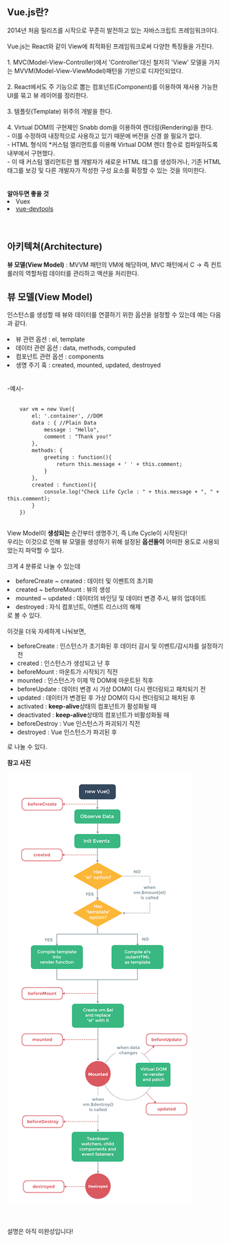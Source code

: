 <h2>Vue.js란?</h2>
2014년 처음 릴리즈를 시작으로 꾸준히 발전하고 있는 자바스크립트 프레임워크이다.
<br><br>
Vue.js는 React와 같이 View에 최적화된 프레임워크로써 다양한 특징들을 가진다.
<br><br>
1. MVC(Model-View-Controller)에서 'Controller'대신 철저히 'View' 모델을 가지는 MVVM(Model-View-ViewModel)패턴을 기반으로 디자인되었다.
<br><br>
2. React에서도 주 기능으로 뽑는 컴포넌트(Component)를 이용하여 재사용 가능한 UI를 묶고 뷰 레이어를 정리한다.
<br><br>
3. 템플릿(Template) 위주의 개발을 한다.
<br><br>
4. Virtual DOM의 구현체인 Snabb dom을 이용하여 렌더링(Rendering)을 한다.
<br>
- 이를 수정하여 내장적으로 사용하고 있기 때문에 버전을 신경 쓸 필요가 없다.
<br>
- HTML 형식의 *커스텀 엘리먼트를 이용해 Virtual DOM 렌더 함수로 컴파일하도록 내부에서 구현했다.
<br>
- 이 때 커스텀 엘리먼트란 웹 개발자가 새로운 HTML 태그를 생성하거나, 기존 HTML 태그를 보강 및 다른 개발자가 작성한 구성 요소를 확장할 수 있는 것을 의미한다.
<br><br><br>
<strong>알아두면 좋을 것</strong>
<li>Vuex</li>
<li><a href = "https://github.com/vuejs/vue-devtools" target = "_blank">vue-devtools</a></li>
<br><br>

<h2>아키텍쳐(Architecture)</h2>
<strong>뷰 모델(View Model)</strong> : MVVM 패턴의 VM에 해당하며, MVC 패턴에서 C -> 즉 컨트롤러의 역할처럼 데이터를 관리하고 액션을 처리한다.

<h2>뷰 모델(View Model)</h2>
인스턴스를 생성할 때 뷰와 데이터를 연결하기 위한 옵션을 설정할 수 있는데 예는 다음과 같다.<br><br>
<li>뷰 관련 옵션 : el, template</li>
<li>데이터 관련 옵션 : data, methods, computed</li>
<li>컴포넌트 관련 옵션 : components</li>
<li>생명 주기 훅 : created, mounted, updated, destroyed</li><br><br>
-예시-<br>
<pre>
<code>
    var vm = new Vue({
        el: '.container', //DOM
        data : { //Plain Data
            message : "Hello",
            comment : "Thank you!"
        },
        methods: {
            greeting : function(){
                return this.message + ' ' + this.comment;
            }
        },
        created : function(){
            console.log("Check Life Cycle : " + this.message + ", " + this.comment);
        }
    })
</code>
</pre>

View Model이 <strong>생성되는</strong> 순간부터 생명주기, 즉 Life Cycle이 시작된다!<br>
우리는 이것으로 인해 뷰 모델을 생성하기 위해 설정된 <b>옵션들이</b> 어떠한 용도로 사용되었는지 파악할 수 있다.<br><br>
크게 4 분류로 나눌 수 있는데
<li>beforeCreate ~ created : 데이터 및 이벤트의 초기화</li>
<li>created ~ beforeMount : 뷰의 생성</li>
<li>mounted ~ updated : 데이터의 바인딩 및 데이터 변경 주시, 뷰의 업데이트</li>
<li>destroyed : 자식 컴포넌트, 이벤트 리스너의 해제</li>
로 볼 수 있다.
<br><br>
이것을 더욱 자세하게 나눠보면,
<ul>
    <li>
        beforeCreate : 인스턴스가 초기화된 후 데이터 감시 및 이벤트/감시자를 설정하기 전 
    </li>
    <li>
        created : 인스턴스가 생성되고 난 후
    </li>
    <li>
        beforeMount : 마운트가 시작되기 직전
    </li>
    <li>
        mounted : 인스턴스가 이제 막 DOM에 마운트된 직후
    </li>
    <li>
        beforeUpdate : 데이터 변경 시 가상 DOM이 다시 렌더링되고 패치되기 전
    </li>
    <li>
        updated : 데이터가 변경된 후 가상 DOM이 다시 렌더링되고 패치된 후
    </li>
    <li>
        activated : <b>keep-alive</b>상태의 컴포넌트가 활성화될 때
    </li>
    <li>
        deactivated : <b>keep-alive</b>상태의 컴포넌트가 비활성화될 때
    </li>
    <li>
        beforeDestroy : Vue 인스턴스가 파괴되기 직전
    </li>
    <li>
        destroyed : Vue 인스턴스가 파괴된 후
    </li>
</ul>로 나눌 수 있다.
<br><br>
<b>참고 사진</b><br><br>
<img src = "imgs/vue_life_cycle.png" alt = "Vue_Life_Cycle_Img">


<br><br>
설명은 아직 미완성입니다!
